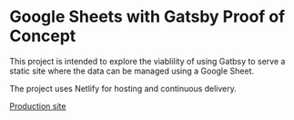 # Google Sheets with Gatsby Proof of Concept

This project is intended to explore the viablility of using Gatbsy to serve a static site where the data can be managed using a Google Sheet.

The project uses Netlify for hosting and continuous delivery.

[Production site](https://hungry-raman-79bda9.netlify.com/)